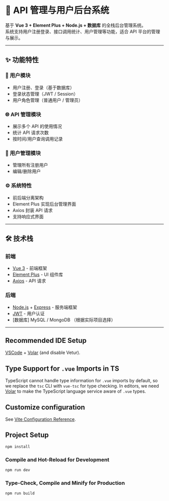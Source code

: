 # 🔧 API 管理与用户后台系统

基于 **Vue 3 + Element Plus + Node.js + 数据库** 的全栈后台管理系统。  
系统支持用户注册登录、接口调用统计、用户管理等功能，适合 API 平台的管理与展示。

---

## ✨ 功能特性

### 🔑 用户模块
- 用户注册、登录（基于数据库）
- 登录状态管理（JWT / Session）
- 用户角色管理（普通用户 / 管理员）

### 🌐 API 管理模块
- 展示多个 API 的使用情况
- 统计 API 请求次数
- 按时间/用户查询调用记录

### 👥 用户管理模块
- 管理所有注册用户
- 编辑/删除用户

### ⚙ 系统特性
- 前后端分离架构
- Element Plus 实现后台管理界面
- Axios 封装 API 请求
- 支持响应式界面

---

## 🛠 技术栈

### 前端
- [Vue 3](https://vuejs.org/) - 前端框架
- [Element Plus](https://element-plus.org/) - UI 组件库
- [Axios](https://axios-http.com/) - API 请求

### 后端
- [Node.js](https://nodejs.org/) + [Express](https://expressjs.com/) - 服务端框架
- [JWT](https://jwt.io/) - 用户认证
- [数据库] MySQL / MongoDB （根据实际项目选择）

---

## Recommended IDE Setup

[VSCode](https://code.visualstudio.com/) + [Volar](https://marketplace.visualstudio.com/items?itemName=Vue.volar) (and disable Vetur).

## Type Support for `.vue` Imports in TS

TypeScript cannot handle type information for `.vue` imports by default, so we replace the `tsc` CLI with `vue-tsc` for type checking. In editors, we need [Volar](https://marketplace.visualstudio.com/items?itemName=Vue.volar) to make the TypeScript language service aware of `.vue` types.

## Customize configuration

See [Vite Configuration Reference](https://vite.dev/config/).

## Project Setup

```sh
npm install
```

### Compile and Hot-Reload for Development

```sh
npm run dev
```

### Type-Check, Compile and Minify for Production

```sh
npm run build
```
